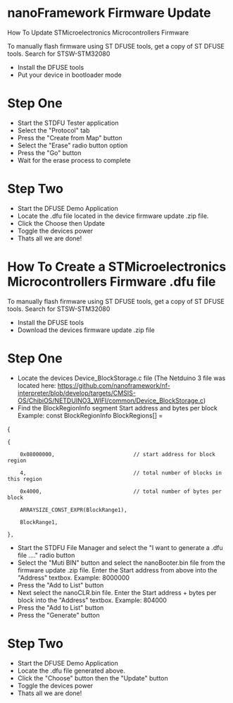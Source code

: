 # nanoFramework Firmware Update
How To Update STMicroelectronics Microcontrollers Firmware

To manually flash firmware using ST DFUSE tools, get a copy of ST DFUSE tools. Search for STSW-STM32080


  - Install the DFUSE tools
  - Put your device in bootloader mode
  

# Step One

  - Start the STDFU Tester application
  -  Select the "Protocol" tab
- Press the "Create from Map" button
- Select the "Erase" radio button option
- Press the "Go" button
- Wait for the erase process to complete

# Step Two

  - Start the DFUSE Demo Application 
  - Locate the .dfu file located in the device firmware update .zip file.
  - Click the Choose then Update
  - Toggle the devices power
  - Thats all we are done!
  
  # How To Create a STMicroelectronics Microcontrollers Firmware .dfu file

To manually flash firmware using ST DFUSE tools, get a copy of ST DFUSE tools. Search for STSW-STM32080


  - Install the DFUSE tools
  - Download the devices firmware update .zip file
  

# Step One

  - Locate the devices Device_BlockStorage.c file 
  (The Netduino 3 file was located here:  https://github.com/nanoframework/nf-interpreter/blob/develop/targets/CMSIS-OS/ChibiOS/NETDUINO3_WIFI/common/Device_BlockStorage.c)
  - Find the BlockRegionInfo segment Start address and bytes per block
  Example: const BlockRegionInfo BlockRegions[] = 
  
{

    {
    
        0x08000000,                         // start address for block region
        
        4,                                  // total number of blocks in this region
        
        0x4000,                             // total number of bytes per block
        
        ARRAYSIZE_CONST_EXPR(BlockRange1),
        
        BlockRange1,
        
    },
    
  
- Start the STDFU File Manager and select the "I want to generate a .dfu file ...." radio button
- Select the "Muti BIN" button and select the nanoBooter.bin file from the firmware update .zip file. Enter the Start address from above into the "Address" textbox. Example: 8000000
- Press the "Add to List" button
- Next select the nanoCLR.bin file. Enter the Start address + bytes per block into the "Address" textbox. Example: 804000
- Press the "Add to List" button
- Press the "Generate" button

# Step Two

  - Start the DFUSE Demo Application 
  - Locate the .dfu file generated above.
  - Click the "Choose" button then  the "Update" button
  - Toggle the devices power
  - Thats all we are done!
 
 









